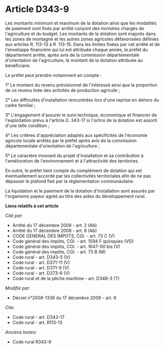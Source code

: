 # Article D343-9

Les montants minimum et maximum de la dotation ainsi que les modalités de paiement sont fixés par arrêté conjoint des
ministres chargés de l'agriculture et du budget. Les montants de la dotation sont majorés dans les zones de montagne et les
autres zones agricoles défavorisées définies aux articles R. 113-13 à R. 113-15. Dans les limites fixées par cet arrêté et de
l'enveloppe financière qui lui est attribuée chaque année, le préfet du département arrête, après avis de la commission
départementale d'orientation de l'agriculture, le montant de la dotation attribuée au bénéficiaire. 

Le préfet peut prendre notamment en compte : 

1° Le montant du revenu prévisionnel de l'intéressé ainsi que la proportion de ce revenu tirée des activités de production
agricole ; 

2° Les difficultés d'installation rencontrées lors d'une reprise en dehors du cadre familial ; 

3° L'engagement d'assurer le suivi technique, économique et financier de l'exploitation prévu à l'article D. 343-17 si
l'octroi de la dotation est assorti d'une telle condition ; 

4° Les critères d'appréciation adaptés aux spécificités de l'économie agricole locale arrêtés par le préfet après avis de la
commission départementale d'orientation de l'agriculture ; 

5° Le caractère innovant du projet d'installation et sa contribution à l'amélioration de l'environnement et à l'attractivité
des territoires. 

En outre, le préfet tient compte du complément de dotation qui est éventuellement accordé par les collectivités territoriales
afin de ne pas dépasser le plafond fixé par la réglementation communautaire. 

La liquidation et le paiement de la dotation d'installation sont assurés par l'organisme payeur agréé au titre des aides du
développement rural.

**Liens relatifs à cet article**

_Cité par_:

  - Arrêté du 17 décembre 2008 - art. 2 (Ab)
  - Arrêté du 17 décembre 2008 - art. 6 (Ab)
  - CODE GENERAL DES IMPOTS, CGI. - art. 73 C (V)
  - Code général des impôts, CGI. - art. 1594 F quinquies (VD)
  - Code général des impôts, CGI. - art. 1647-00 bis (V)
  - Code général des impôts, CGI. - art. 73 B (M)
  - Code rural - art. D343-5 (V)
  - Code rural - art. D371-11 (V)
  - Code rural - art. D371-9 (V)
  - Code rural - art. D373-6 (V)
  - Code rural et de la pêche maritime - art. D348-3 (T)

_Modifié par_:

  - Décret n°2008-1336 du 17 décembre 2008 - art. 6

_Cite_:

  - Code rural - art. D343-17
  - Code rural - art. R113-13

_Anciens textes_:

  - Code rural R343-9
